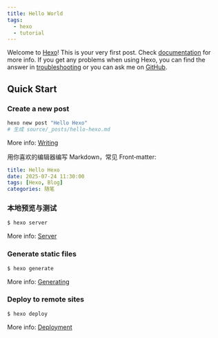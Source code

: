 ```yaml
---
title: Hello World
tags:
  - hexo
  - tutorial
---
```

Welcome to [Hexo](https://hexo.io/)! This is your very first post. Check [documentation](https://hexo.io/docs/) for more info. If you get any problems when using Hexo, you can find the answer in [troubleshooting](https://hexo.io/docs/troubleshooting.html) or you can ask me on [GitHub](https://github.com/hexojs/hexo/issues).

## Quick Start

### Create a new post

``` bash
hexo new post "Hello Hexo"
# 生成 source/_posts/hello-hexo.md
```

More info: [Writing](https://hexo.io/docs/writing.html)

用你喜欢的编辑器编写 Markdown，常见 Front‑matter:

```yaml
title: Hello Hexo
date: 2025-07-24 11:30:00
tags: [Hexo, Blog]
categories: 随笔

```

### 本地预览与测试

``` bash
$ hexo server
```

More info: [Server](https://hexo.io/docs/server.html)

### Generate static files

``` bash
$ hexo generate
```

More info: [Generating](https://hexo.io/docs/generating.html)

### Deploy to remote sites

``` bash
$ hexo deploy
```

More info: [Deployment](https://hexo.io/docs/one-command-deployment.html)
